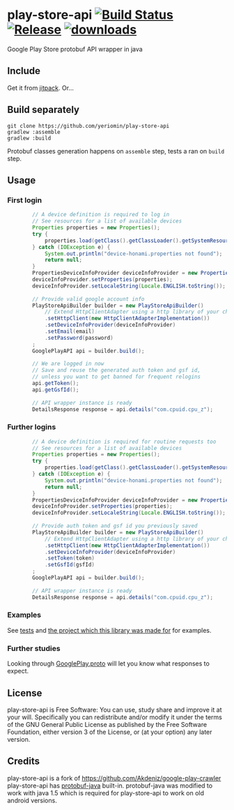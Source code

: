 # play-store-api [![Build Status](https://travis-ci.org/yeriomin/play-store-api.svg?branch=master)](https://travis-ci.org/yeriomin/play-store-api) [![Release](https://jitpack.io/v/yeriomin/play-store-api.svg)](https://jitpack.io/#yeriomin/play-store-api) [![downloads](https://jitpack.io/v/yeriomin/play-store-api/month.svg)](https://jitpack.io/#yeriomin/play-store-api)

Google Play Store protobuf API wrapper in java

## Include

Get it from [jitpack](https://jitpack.io/#yeriomin/play-store-api). Or...

## Build separately

    git clone https://github.com/yeriomin/play-store-api
    gradlew :assemble
    gradlew :build
    
Protobuf classes generation happens on `assemble` step, tests a ran on `build` step.

## Usage

### First login

```java
        // A device definition is required to log in
        // See resources for a list of available devices
        Properties properties = new Properties();
        try {
            properties.load(getClass().getClassLoader().getSystemResourceAsStream("device-honami.properties"));
        } catch (IOException e) {
            System.out.println("device-honami.properties not found");
            return null;
        }
        PropertiesDeviceInfoProvider deviceInfoProvider = new PropertiesDeviceInfoProvider();
        deviceInfoProvider.setProperties(properties);
        deviceInfoProvider.setLocaleString(Locale.ENGLISH.toString());
        
        // Provide valid google account info
        PlayStoreApiBuilder builder = new PlayStoreApiBuilder()
            // Extend HttpClientAdapter using a http library of your choice
            .setHttpClient(new HttpClientAdapterImplementation())
            .setDeviceInfoProvider(deviceInfoProvider)
            .setEmail(email)
            .setPassword(password)
        ;
        GooglePlayAPI api = builder.build();
        
        // We are logged in now
        // Save and reuse the generated auth token and gsf id,
        // unless you want to get banned for frequent relogins
        api.getToken();
        api.getGsfId();
        
        // API wrapper instance is ready
        DetailsResponse response = api.details("com.cpuid.cpu_z");
```
        
### Further logins

```java
        // A device definition is required for routine requests too
        // See resources for a list of available devices
        Properties properties = new Properties();
        try {
            properties.load(getClass().getClassLoader().getSystemResourceAsStream("device-honami.properties"));
        } catch (IOException e) {
            System.out.println("device-honami.properties not found");
            return null;
        }
        PropertiesDeviceInfoProvider deviceInfoProvider = new PropertiesDeviceInfoProvider();
        deviceInfoProvider.setProperties(properties);
        deviceInfoProvider.setLocaleString(Locale.ENGLISH.toString());
        
        // Provide auth token and gsf id you previously saved
        PlayStoreApiBuilder builder = new PlayStoreApiBuilder()
            // Extend HttpClientAdapter using a http library of your choice
            .setHttpClient(new HttpClientAdapterImplementation())
            .setDeviceInfoProvider(deviceInfoProvider)
            .setToken(token)
            .setGsfId(gsfId)
        ;
        GooglePlayAPI api = builder.build();
        
        // API wrapper instance is ready
        DetailsResponse response = api.details("com.cpuid.cpu_z");
```
        
### Examples

See [tests](https://github.com/yeriomin/play-store-api/blob/master/src/test/java/com/github/yeriomin/playstoreapi/GooglePlayAPITest.java) and [the project which this library was made for](https://github.com/yeriomin/YalpStore) for examples.

### Further studies

Looking through [GooglePlay.proto](https://github.com/yeriomin/play-store-api/blob/master/src/main/proto/GooglePlay.proto) will let you know what responses to expect.

## License

play-store-api is Free Software: You can use, study share and improve it at your will. Specifically you can redistribute and/or modify it under the terms of the GNU General Public License as published by the Free Software Foundation, either version 3 of the License, or (at your option) any later version.

## Credits

play-store-api is a fork of https://github.com/Akdeniz/google-play-crawler
play-store-api has [protobuf-java](https://mvnrepository.com/artifact/com.google.protobuf/protobuf-java) built-in. protobuf-java was modified to work with java 1.5 which is required for play-store-api to work on old android versions.
